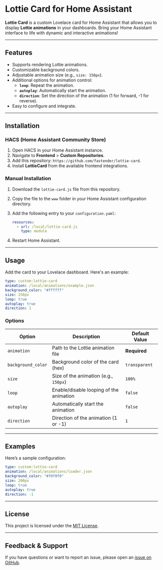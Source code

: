 # Lottie Card for Home Assistant

**Lottie Card** is a custom Lovelace card for Home Assistant that allows you to display **Lottie animations** in your dashboards. Bring your Home Assistant interface to life with dynamic and interactive animations!

---

## Features
- Supports rendering Lottie animations.
- Customizable background colors.
- Adjustable animation size (e.g., `size: 150px`).
- Additional options for animation control:
  - **`loop`**: Repeat the animation.
  - **`autoplay`**: Automatically start the animation.
  - **`direction`**: Set the direction of the animation (1 for forward, -1 for reverse).
- Easy to configure and integrate.

---

## Installation

### HACS (Home Assistant Community Store)
1. Open HACS in your Home Assistant instance.
2. Navigate to **Frontend** > **Custom Repositories**.
3. Add this repository: `https://github.com/fastender/lottie-card`.
4. Install **LottieCard** from the available frontend integrations.

### Manual Installation
1. Download the `lottie-card.js` file from this repository.
2. Copy the file to the `www` folder in your Home Assistant configuration directory.
3. Add the following entry to your `configuration.yaml`:
   ```yaml
   resources:
     - url: /local/lottie-card.js
       type: module
   ```

4. Restart Home Assistant.

---

## Usage
Add the card to your Lovelace dashboard. Here's an example:

```yaml
type: custom:lottie-card
animation: /local/animations/example.json
background_color: "#ffffff"
size: 150px
loop: true
autoplay: true
direction: 1
```

### Options
| Option            | Description                               | Default Value     |
|--------------------|-------------------------------------------|-------------------|
| `animation`        | Path to the Lottie animation file         | **Required**      |
| `background_color` | Background color of the card (hex)        | `transparent`     |
| `size`             | Size of the animation (e.g., `150px`)     | `100%`            |
| `loop`             | Enable/disable looping of the animation   | `false`           |
| `autoplay`         | Automatically start the animation         | `false`           |
| `direction`        | Direction of the animation (1 or -1)      | `1`               |

---

## Examples
Here’s a sample configuration:

```yaml
type: custom:lottie-card
animation: /local/animations/loader.json
background_color: "#f0f0f0"
size: 200px
loop: true
autoplay: true
direction: -1
```

---

## License
This project is licensed under the [MIT License](./LICENSE).

---

## Feedback & Support
If you have questions or want to report an issue, please open an [issue on GitHub](https://github.com/<your-username>/lottie-card/issues).
